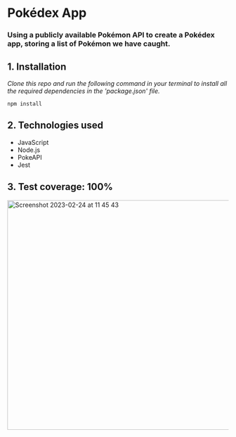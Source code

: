 # Pokédex App

### Using a publicly available Pokémon API to create a Pokédex app, storing a list of Pokémon we have caught.

## 1. Installation
_Clone this repo and run the following command in your terminal to install all the required dependencies in the 'package.json' file._

```
npm install

```

## 2. Technologies used
- JavaScript
- Node.js
- PokeAPI
- Jest

## 3. Test coverage: 100%

<img width="522" alt="Screenshot 2023-02-24 at 11 45 43" src="https://user-images.githubusercontent.com/117643324/221171741-9c0fe24b-d8ea-40a4-a35b-ed8d0722e83d.png">
